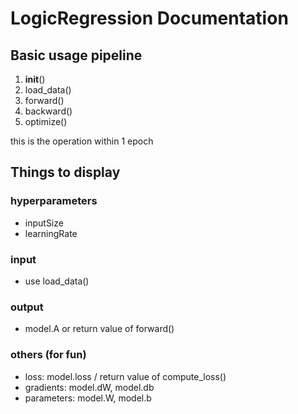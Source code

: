 # LogicRegression Documentation
## Basic usage pipeline
1. __init__()
2. load_data()
3. forward()
4. backward()
5. optimize()

this is the operation within 1 epoch
## Things to display
### hyperparameters
* inputSize
* learningRate
### input
* use load_data()
### output
* model.A or return value of forward()
### others (for fun)
* loss: model.loss / return value of compute_loss()
* gradients: model.dW, model.db
* parameters: model.W, model.b
